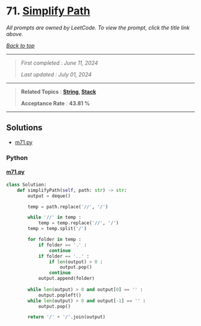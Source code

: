 # 71. [Simplify Path](<https://leetcode.com/problems/simplify-path>)

*All prompts are owned by LeetCode. To view the prompt, click the title link above.*

*[Back to top](<../README.md>)*

------

> *First completed : June 11, 2024*
>
> *Last updated : July 01, 2024*

------

> **Related Topics** : **[String](<by_topic/String.md>), [Stack](<by_topic/Stack.md>)**
>
> **Acceptance Rate** : **43.81 %**

------

## Solutions

- [m71.py](<../my-submissions/m71.py>)
### Python
#### [m71.py](<../my-submissions/m71.py>)
```Python
class Solution:
    def simplifyPath(self, path: str) -> str:
        output = deque()

        temp = path.replace('//', '/')

        while '//' in temp :
            temp = temp.replace('//', '/')
        temp = temp.split('/')

        for folder in temp :
            if folder == '.' :
                continue
            if folder == '..' :
                if len(output) > 0 :
                    output.pop()
                continue
            output.append(folder)
        
        while len(output) > 0 and output[0] == '' :
            output.popleft()
        while len(output) > 0 and output[-1] == '' :
            output.pop()

        return '/' + '/'.join(output)
```

